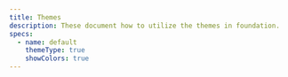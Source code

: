 ```yaml
---
title: Themes
description: These document how to utilize the themes in foundation.
specs:
  - name: default
    themeType: true
    showColors: true
---
```



